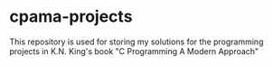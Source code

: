 # cpama-projects
This repository is used for storing my solutions for the programming projects in K.N. King's book "C Programming A Modern Approach"
